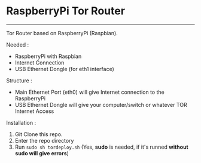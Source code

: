 # RaspberryPi Tor Router
---
Tor Router based on RaspberryPi (Raspbian).  

Needed :  
- RaspberryPi with Raspbian
- Internet Connection
- USB Ethernet Dongle (for eth1 interface)

Structure :
- Main Ethernet Port (eth0) will give Internet connection to the RaspberryPi
- USB Ethernet Dongle will give your computer/switch or whatever TOR Internet Access

Installation :  
1. Git Clone this repo.
2. Enter the repo directory
3. Run `sudo sh tordeploy.sh` (Yes, __sudo__ is needed, if it's runned __without sudo will give errors__)
